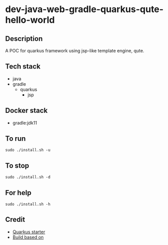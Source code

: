 # dev-java-web-gradle-quarkus-qute-hello-world

## Description
A POC for quarkus framework
using jsp-like template engine,
qute.

## Tech stack
- java
- gradle
  - quarkus
    - jsp

## Docker stack
- gradle:jdk11

## To run
`sudo ./install.sh -u`

## To stop
`sudo ./install.sh -d`

## For help
`sudo ./install.sh -h`

## Credit
- [Quarkus starter](https://code.quarkus.io)
- [Build based on](https://quarkus.io/guides/gradle-tooling#building-a-native-executable)
